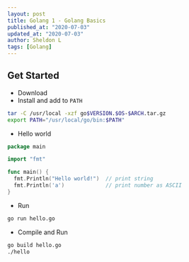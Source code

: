```yaml
---
layout: post
title: Golang 1 - Golang Basics
published_at: "2020-07-03"
updated_at: "2020-07-03"
author: Sheldon L
tags: [Golang]
---
```


## Get Started

- Download
- Install and add to `PATH`

```bash
tar -C /usr/local -xzf go$VERSION.$OS-$ARCH.tar.gz
export PATH="/usr/local/go/bin:$PATH"
```

- Hello world

```go
package main

import "fmt"

func main() {
  fmt.Println("Hello world!")  // print string
  fmt.Println('a')             // print number as ASCII
}
```

- Run

```bash
go run hello.go
```

- Compile and Run

```bash
go build hello.go
./hello
```